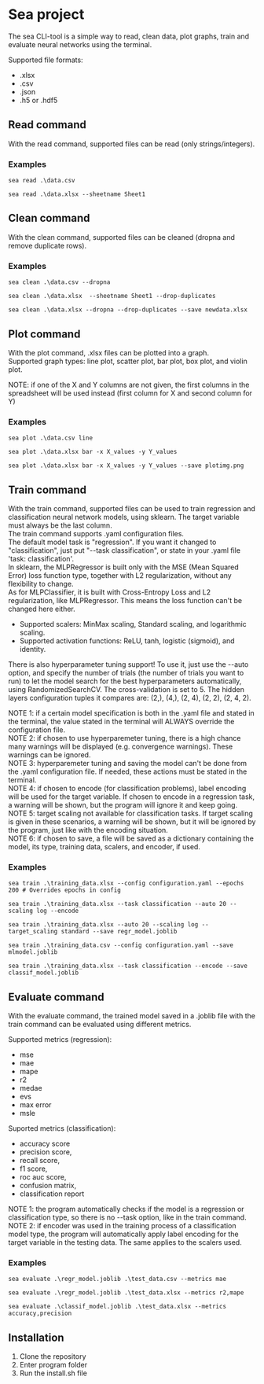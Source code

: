 # Sea project

The sea CLI-tool is a simple way to read, clean data, plot graphs, train and evaluate neural networks using the terminal.

Supported file formats:
- .xlsx
- .csv
- .json
- .h5 or .hdf5

## Read command

With the read command, supported files can be read (only strings/integers).

### Examples

```console
sea read .\data.csv

sea read .\data.xlsx --sheetname Sheet1
```

## Clean command

With the clean command, supported files can be cleaned (dropna and remove duplicate rows).

### Examples

```console
sea clean .\data.csv --dropna

sea clean .\data.xlsx  --sheetname Sheet1 --drop-duplicates

sea clean .\data.xlsx --dropna --drop-duplicates --save newdata.xlsx
```

## Plot command

With the plot command, .xlsx files can be plotted into a graph.  
Supported graph types: line plot, scatter plot, bar plot, box plot, and violin plot.

NOTE: if one of the X and Y columns are not given, the first columns in the spreadsheet will be used instead (first column for X and second column for Y)

### Examples

```console
sea plot .\data.csv line

sea plot .\data.xlsx bar -x X_values -y Y_values

sea plot .\data.xlsx bar -x X_values -y Y_values --save plotimg.png
```

## Train command

With the train command, supported files can be used to train regression and classification neural network models, using sklearn. The target variable must always be the last column.  
The train command supports .yaml configuration files.  
The default model task is "regression". If you want it changed to "classification", just put "--task classification", or state in your .yaml file 'task: classification'.  
In sklearn, the MLPRegressor is built only with the MSE (Mean Squared Error) loss function type, together with L2 regularization, without any flexibility to change.  
As for MLPClassifier, it is built with Cross-Entropy Loss and L2 regularization, like MLPRegressor. This means the loss function can't be changed here either.

- Supported scalers: MinMax scaling, Standard scaling, and logarithmic scaling.
- Supported activation functions: ReLU, tanh, logistic (sigmoid), and identity.

There is also hyperparameter tuning support! To use it, just use the --auto option, and specify the number of trials (the number of trials you want to run) to let the model search for the best hyperparameters automatically, using RandomizedSearchCV. The cross-validation is set to 5. The hidden layers configuration tuples it compares are: (2,), (4,), (2, 4), (2, 2), (2, 4, 2).

NOTE 1: if a certain model specification is both in the .yaml file and stated in the terminal, the value stated in the terminal will ALWAYS override the configuration file.  
NOTE 2: if chosen to use hyperparemeter tuning, there is a high chance many warnings will be displayed (e.g. convergence warnings). These warnings can be ignored.  
NOTE 3: hyperparemeter tuning and saving the model can't be done from the .yaml configuration file. If needed, these actions must be stated in the terminal.  
NOTE 4: if chosen to encode (for classification problems), label encoding will be used for the target variable. If chosen to encode in a regression task, a warning will be shown, but the program will ignore it and keep going.  
NOTE 5: target scaling not available for classification tasks. If target scaling is given in these scenarios, a warning will be shown, but it will be ignored by the program, just like with the encoding situation.    
NOTE 6: if chosen to save, a file will be saved as a dictionary containing the model, its type, training data, scalers, and encoder, if used.  

### Examples

```console
sea train .\training_data.xlsx --config configuration.yaml --epochs 200 # Overrides epochs in config

sea train .\training_data.xlsx --task classification --auto 20 --scaling log --encode

sea train .\training_data.xlsx --auto 20 --scaling log --target_scaling standard --save regr_model.joblib

sea train .\training_data.csv --config configuration.yaml --save mlmodel.joblib

sea train .\training_data.xlsx --task classification --encode --save classif_model.joblib
```

## Evaluate command

With the evaluate command, the trained model saved in a .joblib file with the train command can be evaluated using different metrics.

Supported metrics (regression): 
- mse 
- mae 
- mape 
- r2 
- medae 
- evs 
- max error 
- msle

Suported metrics (classification):
- accuracy score
- precision score,
- recall score,
- f1 score,
- roc auc score,
- confusion matrix,
- classification report

NOTE 1: the program automatically checks if the model is a regression or classification type, so there is no --task option, like in the train command.  
NOTE 2: if encoder was used in the training process of a classification model type, the program will automatically apply label encoding for the target variable in the testing data. The same applies to the scalers used.

### Examples

```console
sea evaluate .\regr_model.joblib .\test_data.csv --metrics mae

sea evaluate .\regr_model.joblib .\test_data.xlsx --metrics r2,mape

sea evaluate .\classif_model.joblib .\test_data.xlsx --metrics accuracy,precision
```

## Installation

1. Clone the repository
2. Enter program folder
3. Run the install.sh file
